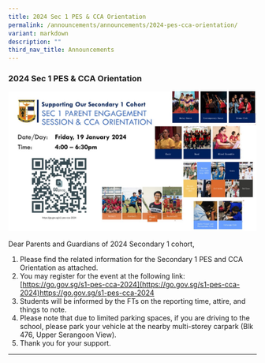 ```yaml
---
title: 2024 Sec 1 PES & CCA Orientation
permalink: /announcements/announcements/2024-pes-cca-orientation/
variant: markdown
description: ""
third_nav_title: Announcements
---
```

### 2024 Sec 1 PES &amp; CCA Orientation

![](/images/Announcements/Slide1.JPG)

Dear Parents and Guardians of 2024 Secondary 1 cohort,

1. Please find the related information for the Secondary 1 PES and CCA Orientation as attached.
2. You may register for the event at the following link: [https://go.gov.sg/s1-pes-cca-2024](https://go.gov.sg/s1-pes-cca-2024)https://go.gov.sg/s1-pes-cca-2024
3. Students will be informed by the FTs on the reporting time, attire, and things to note.
4. Please note that due to limited parking spaces, if you are driving to the school, please park your vehicle at the nearby multi-storey carpark (Blk 476, Upper Serangoon View).
5. Thank you for your support.

<hr>